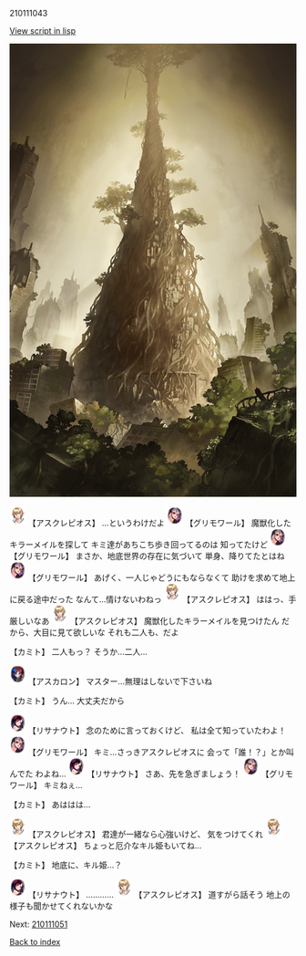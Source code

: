 210111043

[View script in lisp](../scripts/210111043.txt)

![in_underground_world.png](../images/backgrounds/in_underground_world.png)

<img src="../images/units/1600111.png" alt="1600111.png" height="34"/>
【アスクレピオス】
…というわけだよ

<img src="../images/units/5501711.png" alt="5501711.png" height="34"/>
【グリモワール】
魔獣化したキラーメイルを探して
キミ達があちこち歩き回ってるのは
知ってたけど

<img src="../images/units/5501711.png" alt="5501711.png" height="34"/>
【グリモワール】
まさか、地底世界の存在に気づいて
単身、降りてたとはね

<img src="../images/units/5501711.png" alt="5501711.png" height="34"/>
【グリモワール】
あげく、一人じゃどうにもならなくて
助けを求めて地上に戻る途中だった
なんて…情けないわねっ

<img src="../images/units/1600111.png" alt="1600111.png" height="34"/>
【アスクレピオス】
ははっ、手厳しいなあ

<img src="../images/units/1600111.png" alt="1600111.png" height="34"/>
【アスクレピオス】
魔獣化したキラーメイルを見つけたん
だから、大目に見て欲しいな
それも二人も、だよ

【カミト】
二人もっ？
そうか…二人…

<img src="../images/units/5102311.png" alt="5102311.png" height="34"/>
【アスカロン】
マスター…無理はしないで下さいね

【カミト】
うん…
大丈夫だから

<img src="../images/units/3203011.png" alt="3203011.png" height="34"/>
【リサナウト】
念のために言っておくけど、
私は全て知っていたわよ！

<img src="../images/units/5501711.png" alt="5501711.png" height="34"/>
【グリモワール】
キミ…さっきアスクレピオスに
会って「誰！？」とか叫んでた
わよね…

<img src="../images/units/3203011.png" alt="3203011.png" height="34"/>
【リサナウト】
さあ、先を急ぎましょう！

<img src="../images/units/5501711.png" alt="5501711.png" height="34"/>
【グリモワール】
キミねぇ…

【カミト】
あははは…

<img src="../images/units/1600111.png" alt="1600111.png" height="34"/>
【アスクレピオス】
君達が一緒なら心強いけど、
気をつけてくれ

<img src="../images/units/1600111.png" alt="1600111.png" height="34"/>
【アスクレピオス】
ちょっと厄介なキル姫もいてね…

【カミト】
地底に、キル姫…？

<img src="../images/units/3203011.png" alt="3203011.png" height="34"/>
【リサナウト】
…………

<img src="../images/units/1600111.png" alt="1600111.png" height="34"/>
【アスクレピオス】
道すがら話そう
地上の様子も聞かせてくれないかな

Next: [210111051](210111051.md)

[Back to index](index.md)
